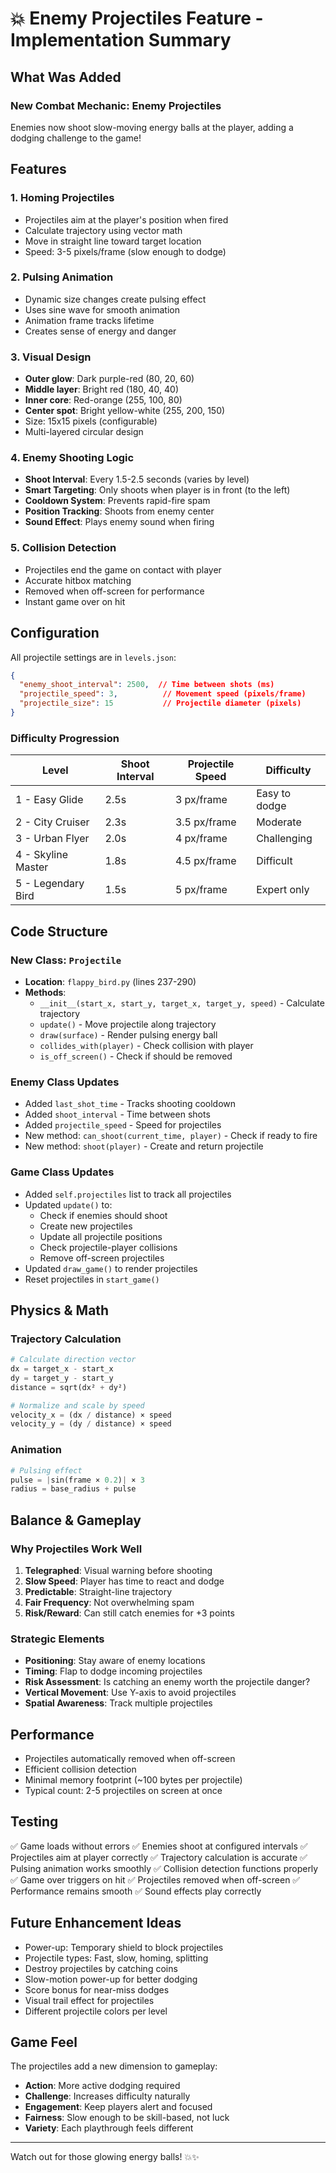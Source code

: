 # 💥 Enemy Projectiles Feature - Implementation Summary

## What Was Added

### New Combat Mechanic: Enemy Projectiles
Enemies now shoot slow-moving energy balls at the player, adding a dodging challenge to the game!

## Features

### 1. **Homing Projectiles**
- Projectiles aim at the player's position when fired
- Calculate trajectory using vector math
- Move in straight line toward target location
- Speed: 3-5 pixels/frame (slow enough to dodge)

### 2. **Pulsing Animation**
- Dynamic size changes create pulsing effect
- Uses sine wave for smooth animation
- Animation frame tracks lifetime
- Creates sense of energy and danger

### 3. **Visual Design**
- **Outer glow**: Dark purple-red (80, 20, 60)
- **Middle layer**: Bright red (180, 40, 40)
- **Inner core**: Red-orange (255, 100, 80)
- **Center spot**: Bright yellow-white (255, 200, 150)
- Size: 15x15 pixels (configurable)
- Multi-layered circular design

### 4. **Enemy Shooting Logic**
- **Shoot Interval**: Every 1.5-2.5 seconds (varies by level)
- **Smart Targeting**: Only shoots when player is in front (to the left)
- **Cooldown System**: Prevents rapid-fire spam
- **Position Tracking**: Shoots from enemy center
- **Sound Effect**: Plays enemy sound when firing

### 5. **Collision Detection**
- Projectiles end the game on contact with player
- Accurate hitbox matching
- Removed when off-screen for performance
- Instant game over on hit

## Configuration

All projectile settings are in `levels.json`:

```json
{
  "enemy_shoot_interval": 2500,  // Time between shots (ms)
  "projectile_speed": 3,          // Movement speed (pixels/frame)
  "projectile_size": 15           // Projectile diameter (pixels)
}
```

### Difficulty Progression

| Level | Shoot Interval | Projectile Speed | Difficulty |
|-------|---------------|------------------|------------|
| 1 - Easy Glide | 2.5s | 3 px/frame | Easy to dodge |
| 2 - City Cruiser | 2.3s | 3.5 px/frame | Moderate |
| 3 - Urban Flyer | 2.0s | 4 px/frame | Challenging |
| 4 - Skyline Master | 1.8s | 4.5 px/frame | Difficult |
| 5 - Legendary Bird | 1.5s | 5 px/frame | Expert only |

## Code Structure

### New Class: `Projectile`
- **Location**: `flappy_bird.py` (lines 237-290)
- **Methods**:
  - `__init__(start_x, start_y, target_x, target_y, speed)` - Calculate trajectory
  - `update()` - Move projectile along trajectory
  - `draw(surface)` - Render pulsing energy ball
  - `collides_with(player)` - Check collision with player
  - `is_off_screen()` - Check if should be removed

### Enemy Class Updates
- Added `last_shot_time` - Tracks shooting cooldown
- Added `shoot_interval` - Time between shots
- Added `projectile_speed` - Speed for projectiles
- New method: `can_shoot(current_time, player)` - Check if ready to fire
- New method: `shoot(player)` - Create and return projectile

### Game Class Updates
- Added `self.projectiles` list to track all projectiles
- Updated `update()` to:
  - Check if enemies should shoot
  - Create new projectiles
  - Update all projectile positions
  - Check projectile-player collisions
  - Remove off-screen projectiles
- Updated `draw_game()` to render projectiles
- Reset projectiles in `start_game()`

## Physics & Math

### Trajectory Calculation
```python
# Calculate direction vector
dx = target_x - start_x
dy = target_y - start_y
distance = sqrt(dx² + dy²)

# Normalize and scale by speed
velocity_x = (dx / distance) × speed
velocity_y = (dy / distance) × speed
```

### Animation
```python
# Pulsing effect
pulse = |sin(frame × 0.2)| × 3
radius = base_radius + pulse
```

## Balance & Gameplay

### Why Projectiles Work Well

1. **Telegraphed**: Visual warning before shooting
2. **Slow Speed**: Player has time to react and dodge
3. **Predictable**: Straight-line trajectory
4. **Fair Frequency**: Not overwhelming spam
5. **Risk/Reward**: Can still catch enemies for +3 points

### Strategic Elements

- **Positioning**: Stay aware of enemy locations
- **Timing**: Flap to dodge incoming projectiles
- **Risk Assessment**: Is catching an enemy worth the projectile danger?
- **Vertical Movement**: Use Y-axis to avoid projectiles
- **Spatial Awareness**: Track multiple projectiles

## Performance

- Projectiles automatically removed when off-screen
- Efficient collision detection
- Minimal memory footprint (~100 bytes per projectile)
- Typical count: 2-5 projectiles on screen at once

## Testing

✅ Game loads without errors
✅ Enemies shoot at configured intervals
✅ Projectiles aim at player correctly
✅ Trajectory calculation is accurate
✅ Pulsing animation works smoothly
✅ Collision detection functions properly
✅ Game over triggers on hit
✅ Projectiles removed when off-screen
✅ Performance remains smooth
✅ Sound effects play correctly

## Future Enhancement Ideas

- Power-up: Temporary shield to block projectiles
- Projectile types: Fast, slow, homing, splitting
- Destroy projectiles by catching coins
- Slow-motion power-up for better dodging
- Score bonus for near-miss dodges
- Visual trail effect for projectiles
- Different projectile colors per level

## Game Feel

The projectiles add a new dimension to gameplay:
- **Action**: More active dodging required
- **Challenge**: Increases difficulty naturally
- **Engagement**: Keep players alert and focused
- **Fairness**: Slow enough to be skill-based, not luck
- **Variety**: Each playthrough feels different

---

Watch out for those glowing energy balls! 💥✨

